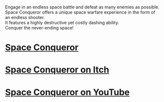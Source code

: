 Engage in an endless space battle and defeat as many enemies as possible. <br/>
Space Conqueror offers a unique space warfare experience in the form of an endless shooter. <br/>
It features a highly destructive yet costly dashing ability. <br/>
Conquer the never-ending space! <br/>

# [Space Conqueror](https://nnra6864.github.io/nnra/?page=Projects&project=23) <br/>
# [Space Conqueror on Itch](https://nnra.itch.io/space-conqueror) <br/>
# [Space Conqueror on YouTube](https://youtu.be/2QNQncVg_Aw)
